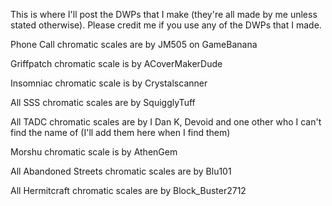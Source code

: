 This is where I'll post the DWPs that I make (they're all made by me unless stated otherwise).
Please credit me if you use any of the DWPs that I made.

Phone Call chromatic scales are by JM505 on GameBanana

Griffpatch chromatic scale is by ACoverMakerDude

Insomniac chromatic scale is by Crystalscanner

All SSS chromatic scales are by SquigglyTuff

All TADC chromatic scales are by I Dan K, Devoid and one other who I can't find the name of (I'll add them here when I find them)

Morshu chromatic scale is by AthenGem

All Abandoned Streets chromatic scales are by Blu101

All Hermitcraft chromatic scales are by Block_Buster2712
